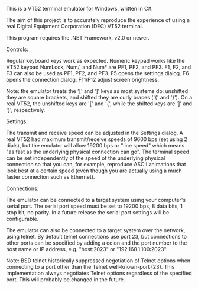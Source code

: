This is a VT52 terminal emulator for Windows, written in C#.

The aim of this project is to accurately reproduce the experience of using a real
Digital Equipment Corporation (DEC) VT52 terminal.

This program requires the .NET Framework, v2.0 or newer.

Controls:

Regular keyboard keys work as expected.
Numeric keypad works like the VT52 keypad
NumLock, Num/, and Num* are PF1, PF2, and PF3.
F1, F2, and F3 can also be used as PF1, PF2, and PF3.
F5 opens the settings dialog.
F6 opens the connection dialog.
F11/F12 adjust screen brightness.

Note: the emulator treats the '[' and ']' keys as most systems do: unshifted they are square brackets,
and shifted they are curly braces ('{' and '}').  On a real VT52, the unshifted keys are '[' and '{',
while the shifted keys are ']' and '}', respectively.

Settings:

The transmit and receive speed can be adjusted in the Settings dialog.  A real VT52 had maximum
transmit/receive speeds of 9600 bps (set using 2 dials), but the emulator will allow 19200 bps
or "line speed" which means "as fast as the underlying physical connection can go".  The terminal
speed can be set independently of the speed of the underlying physical connection so that you
can, for example, reproduce ASCII animations that look best at a certain speed (even though you
are actually using a much faster connection such as Ethernet).

Connections:

The emulator can be connected to a target system using your computer's serial port.  The serial
port speed must be set to 19200 bps, 8 data bits, 1 stop bit, no parity.  In a future release the
serial port settings will be configurable.

The emulator can also be connected to a target system over the network, using telnet.  By default
telnet connections use port 23, but connections to other ports can be specified by adding a colon
and the port number to the host name or IP address, e.g. "host:2023" or "192.168.1.100:2023".

Note: BSD telnet historically suppressed negotiation of Telnet options when connecting to a port
other than the Telnet well-known-port (23).  This implementation always negotiates Telnet options
regardless of the specified port.  This will probably be changed in the future.
